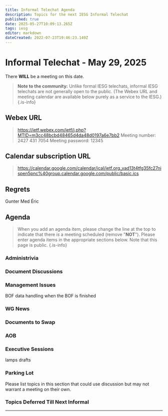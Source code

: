 ```yaml
---
title: Informal Telechat Agenda
description: Topics for the next IESG Informal Telechat
published: true
date: 2025-05-27T10:09:13.265Z
tags: iesg
editor: markdown
dateCreated: 2022-07-23T19:46:23.149Z
---
```


# Informal Telechat - May 29, 2025

There **WILL** be a meeting on this date.

> **Note to the community:** Unlike formal IESG telechats, informal IESG telechats are not generally open to the public. (The Webex URL and meeting calendar are available below purely as a service to the IESG.)
{.is-info}

## Webex URL

> https://ietf.webex.com/ietf/j.php?MTID=m3cc48bcbd48465d4da48d0197a6e7bb2
Meeting number: 2427 431 7054
Meeting password: 12345 


## Calendar subscription URL

> https://calendar.google.com/calendar/ical/ietf.org_vad13t4tfg35fc27nispen5pnc%40group.calendar.google.com/public/basic.ics


## Regrets
Gunter
Med
Éric

## Agenda

> When you add an agenda item, please change the line at the top to indicate that there *is* a meeting scheduled (remove "**NOT**"). Please enter agenda items in the appropriate sections below.
Note that this page is public.
{.is-info}

### Administrivia



### Document Discussions



### Management Issues

BOF data handling when the BOF is finished


### WG News 

### Documents to Swap 



### AOB

### Executive Sessions

lamps drafts

### Parking Lot
Please list topics in this section that could use discussion but may not warrant a meeting on their own. 


### Topics Deferred Till Next Informal 

-------



